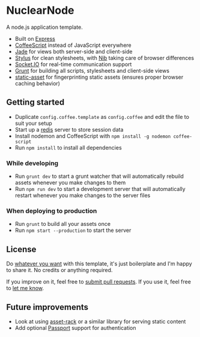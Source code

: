 # NuclearNode

A node.js application template.

 * Built on [Express](http://expressjs.com/)
 * [CoffeeScript](http://coffeescript.org/) instead of JavaScript everywhere
 * [Jade](http://jade-lang.com/) for views both server-side and client-side
 * [Stylus](http://learnboost.github.io/stylus/) for clean stylesheets, with [Nib](https://github.com/visionmedia/nib) taking care of browser differences
 * [Socket.IO](http://socket.io/) for real-time communication support
 * [Grunt](https://gruntjs.com) for building all scripts, stylesheets and client-side views
 * [static-asset](https://github.com/bminer/node-static-asset) for fingerprinting static assets (ensures proper browser caching behavior)

## Getting started

 * Duplicate ``config.coffee.template`` as ``config.coffee`` and edit the file to suit your setup
 * Start up a [redis](http://redis.io/download) server to store session data
 * Install nodemon and CoffeeScript with ```npm install -g nodemon coffee-script```
 * Run ``npm install`` to install all dependencies

### While developing

 * Run ``grunt dev`` to start a grunt watcher that will automatically rebuild assets whenever you make changes to them
 * Run ``npm run dev`` to start a development server that will automatically restart whenever you make changes to the server files

### When deploying to production

 * Run ``grunt`` to build all your assets once
 * Run ``npm start --production`` to start the server

## License

Do [whatever you want](http://www.wtfpl.net/) with this template, it's just boilerplate and I'm happy to share it. No credits or anything required.

If you improve on it, feel free to [submit pull requests](https://bitbucket.org/sparklinlabs/nuclearnode/). If you use it, feel free to [let me know](https://twitter.com/elisee).

## Future improvements

 * Look at using [asset-rack](https://github.com/techpines/asset-rack) or a similar library for serving static content
 * Add optional [Passport](http://passportjs.org/) support for authentication
